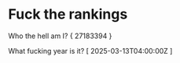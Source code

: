 # Fuck the rankings

Who the hell am I?
{ 27183394 }

What fucking year is it?
[ 2025-03-13T04:00:00Z ]

